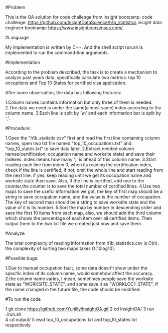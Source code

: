 #Problem

This is the OA solution for code challenge from insight bootcamp.
code challenge: https://github.com/InsightDataScience/h1b_statistics
insight data engineer bootcamp: https://www.insightconsensus.com/

#Language

My implementation is written by C++.
And the shell script run.sh is implemented to run the command-line arguments.

#Implementation

According to the problem described, the task is to create a mechanism to analyze past years data, specifically calculate two metrics: top 10 occuptions and Top 10 States for certified visa application.

After some observation, the data has following features:

1.Column names contains information but only three of them is needed. 
2.The data we need is under the same(almost same) index according to the column name.
3.Each line is split by '\n' and each information bar is split by ';'.

#Procedure:

1.Open the "h1b_statistic.csv" first and read the first line containing column names, open two txt file named "top_10_occupations.txt" and "top_10_states.txt" to save data later.
2.Extract needed column names(certification, occupation name and worksite state) and save their indexes. index means how many ';' is ahead of this column name. 
3.Start reading each line from index 0, when its reading the certification index, check if the line is certified, if not, omit the whole line and start reading from the next line. if yes, keep reading until we get its occupation name and worksite state then save. Also, if the line is certified, add one to the counter,the counter is to save the total number of certified lines.
4.Use two maps to save the useful information we got, the key of first map should be a string to save occupation name, and the value is the number of occupation. The key of second map should be a string to save worksite state and the value of it is its number.
5.Sort the map by number in descending order and save the first 10 items from each map, also, we should add the third column which shows the percentage of each item over all certified items. Then output them to the two txt file we created just now and save them.

#Analyze

The total complexity of reading information from h1b_statistics.csv is O(n).
the complexity of sorting two maps takes O(10log10).

#Possible bugs:

1.Due to manual occupation fault, some data doesn't show under the specific index of its column name, would somehow affect the accuracy.
2.the column name varies, I mean, sometimes people save the worksite state as "WORKSITE_STATE", and some save it as "WORKLOC1_STATE". If the name changed in the future file, the code should be modified.

#To run the code

1 git clone https://github.com/Yunlily/InsightOA.git 
2 cd InsightOA/
3 run ./run.sh  
4 cd output/
5 read top_10_occupations.txt and top_10_states.txt respectively.
